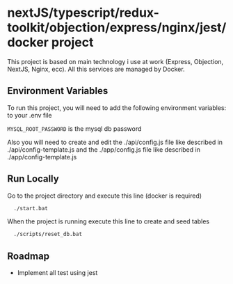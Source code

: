 # nextJS/typescript/redux-toolkit/objection/express/nginx/jest/docker project

This project is based on main technology i use at work (Express, Objection, NextJS, Nginx, ecc). All this services are managed by Docker.

## Environment Variables

To run this project, you will need to add the following environment variables: to your .env file

`MYSQL_ROOT_PASSWORD` is the mysql db password

Also you will need to create and edit the ./api/config.js file like described in ./api/config-template.js and the ./app/config.js file like described in ./app/config-template.js

## Run Locally

Go to the project directory and execute this line (docker is required)

```bash
  ./start.bat
```

When the project is running execute this line to create and seed tables

```bash
  ./scripts/reset_db.bat
```

## Roadmap

- Implement all test using jest
